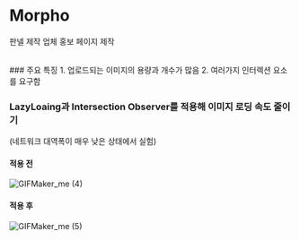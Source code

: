 # Morpho
판넬 제작 업체 홍보 페이지 제작

<br>
### 주요 특징
1. 업로드되는 이미지의 용량과 개수가 많음 
2. 여러가지 인터렉션 요소를 요구함

### LazyLoaing과 Intersection Observer를 적용해 이미지 로딩 속도 줄이기
(네트워크 대역폭이 매우 낮은 상태에서 실험)

#### 적용 전 

![GIFMaker_me (4)](https://github.com/kong33/Morpho/assets/96658105/83386661-e895-47ef-a067-128ce79c2c68)

#### 적용 후 

![GIFMaker_me (5)](https://github.com/kong33/Morpho/assets/96658105/f03c2434-07b0-41d9-b1df-990798abc413)



